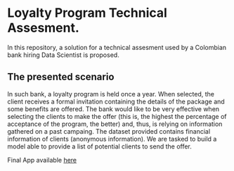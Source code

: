 # Loyalty Program Technical Assesment.

In this repository, a solution for a technical assesment used by a Colombian bank hiring Data Scientist is proposed. 

## The presented scenario

In such bank, a loyalty program is held once a year. When selected, the client receives a formal invitation containing the details of the package and some benefits are offered. The bank would like to be very effective when selecting the clients to make the offer (this is, the highest the percentage of acceptance of the program, the better) and, thus, is relying on information gathered on a past campaing. The dataset provided contains financial information of clients (anonymous information). We are tasked to build a model able to provide a list of potential clients to send the offer. 


Final App available [here](https://share.streamlit.io/sebmatecho/loyaltyprogram/app_loyalty.py)
